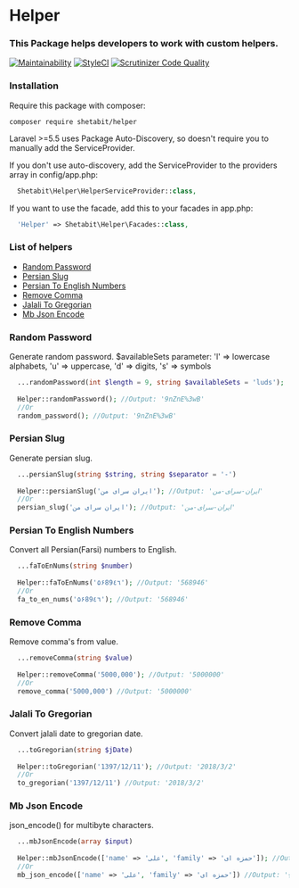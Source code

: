 # Helper
### This Package helps developers to work with custom helpers.
[![Maintainability](https://api.codeclimate.com/v1/badges/148840150a83dc5afe85/maintainability)](https://codeclimate.com/github/shetabit/helper/maintainability)
[![StyleCI](https://github.styleci.io/repos/172775601/shield?branch=master)](https://github.styleci.io/repos/172775601)
[![Scrutinizer Code Quality](https://scrutinizer-ci.com/g/shetabit/helper/badges/quality-score.png?b=master)](https://scrutinizer-ci.com/g/shetabit/helper/?branch=master)

### Installation
Require this package with composer:
```
composer require shetabit/helper
```
Laravel >=5.5 uses Package Auto-Discovery, so doesn't require you to manually add the ServiceProvider.

If you don't use auto-discovery, add the ServiceProvider to the providers array in config/app.php:
```php
  Shetabit\Helper\HelperServiceProvider::class,
```
If you want to use the facade, add this to your facades in app.php:
```php
  'Helper' => Shetabit\Helper\Facades::class,
```

### List of helpers

* [Random Password](#random-password)
* [Persian Slug](#persian-slug)
* [Persian To English Numbers](#persian-to-english-numbers)
* [Remove Comma](#remove-comma)
* [Jalali To Gregorian](#jalali-to-gregorian)
* [Mb Json Encode](#mb-json-encode)

### Random Password
Generate random password.
$availableSets parameter: 'l' => lowercase alphabets, 'u' => uppercase, 'd' => digits, 's' => symbols
```php
  ...randomPassword(int $length = 9, string $availableSets = 'luds');
  
  Helper::randomPassword(); //Output: '9nZnE%3wB'
  //Or
  random_password(); //Output: '9nZnE%3wB'
```

### Persian Slug
Generate persian slug.
```php
  ...persianSlug(string $string, string $separator = '-')
  
  Helper::persianSlug('ایران سرای من'); //Output: 'ایران-سرای-من'
  //Or
  persian_slug('ایران سرای من'); //Output: 'ایران-سرای-من'
```

### Persian To English Numbers
Convert all Persian(Farsi) numbers to English.
```php
  ...faToEnNums(string $number)
  
  Helper::faToEnNums('۵۶89٤٦'); //Output: '568946'
  //Or
  fa_to_en_nums('۵۶89٤٦'); //Output: '568946'
```

### Remove Comma
Remove comma's from value.
```php
  ...removeComma(string $value)
  
  Helper::removeComma('5000,000'); //Output: '5000000'
  //Or
  remove_comma('5000,000') //Output: '5000000'
```
 
 ### Jalali To Gregorian
Convert jalali date to gregorian date.
```php
  ...toGregorian(string $jDate)
  
  Helper::toGregorian('1397/12/11'); //Output: '2018/3/2'
  //Or
  to_gregorian('1397/12/11') //Output: '2018/3/2'
```

### Mb Json Encode
json_encode() for multibyte characters.
```php
  ...mbJsonEncode(array $input)
  
  Helper::mbJsonEncode(['name' => 'علی', 'family' => 'حمزه ای']); //Output: '{"name":"علی","family":"حمزه ای"}'
  //Or
  mb_json_encode(['name' => 'علی', 'family' => 'حمزه ای']) //Output: '{"name":"علی","family":"حمزه ای"}'
```